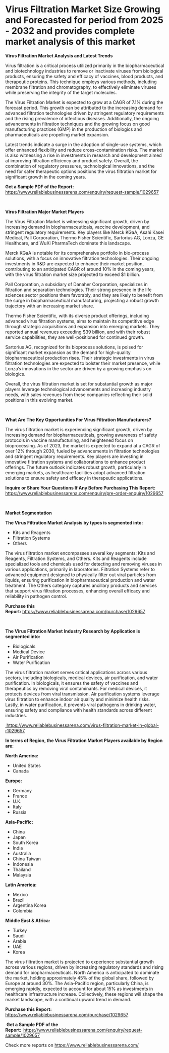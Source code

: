 <p><h1>Virus Filtration Market Size Growing and Forecasted for period from 2025 - 2032 and provides complete market analysis of this market</h1></p><p><strong>Virus Filtration Market Analysis and Latest Trends</strong></p>
<p><p>Virus filtration is a critical process utilized primarily in the biopharmaceutical and biotechnology industries to remove or inactivate viruses from biological products, ensuring the safety and efficacy of vaccines, blood products, and therapeutic proteins. This technique employs various methods, including membrane filtration and chromatography, to effectively eliminate viruses while preserving the integrity of the target molecules.</p><p>The Virus Filtration Market is expected to grow at a CAGR of 7.1% during the forecast period. This growth can be attributed to the increasing demand for advanced filtration technologies driven by stringent regulatory requirements and the rising prevalence of infectious diseases. Additionally, the ongoing advancements in filtration techniques and the growing focus on good manufacturing practices (GMP) in the production of biologics and pharmaceuticals are propelling market expansion.</p><p>Latest trends indicate a surge in the adoption of single-use systems, which offer enhanced flexibility and reduce cross-contamination risks. The market is also witnessing a rise in investments in research and development aimed at improving filtration efficiency and product safety. Overall, the combination of regulatory pressures, technological innovations, and the need for safer therapeutic options positions the virus filtration market for significant growth in the coming years.</p></p>
<p><strong>Get a Sample PDF of the Report:&nbsp;</strong> <a href="https://www.reliablebusinessarena.com/enquiry/request-sample/1029657?utm_campaign=3115&utm_medium=2&utm_source=Github&utm_content=ia&utm_term=21032025&utm_id=virus-filtration">https://www.reliablebusinessarena.com/enquiry/request-sample/1029657</a></p>
<p>&nbsp;</p>
<p><strong>Virus Filtration Major Market Players</strong></p>
<p><p>The Virus Filtration Market is witnessing significant growth, driven by increasing demand in biopharmaceuticals, vaccine development, and stringent regulatory requirements. Key players like Merck KGaA, Asahi Kasei Medical, Pall Corporation, Thermo Fisher Scientific, Sartorius AG, Lonza, GE Healthcare, and WuXi PharmaTech dominate this landscape.</p><p>Merck KGaA is notable for its comprehensive portfolio in bio-process solutions, with a focus on innovative filtration technologies. Their ongoing investments in R&D are expected to enhance their market position, contributing to an anticipated CAGR of around 10% in the coming years, with the virus filtration market size projected to exceed $1 billion.</p><p>Pall Corporation, a subsidiary of Danaher Corporation, specializes in filtration and separation technologies. Their strong presence in the life sciences sector positions them favorably, and they are likely to benefit from the surge in biopharmaceutical manufacturing, projecting a robust growth trajectory with an increasing market share.</p><p>Thermo Fisher Scientific, with its diverse product offerings, including advanced virus filtration systems, aims to maintain its competitive edge through strategic acquisitions and expansion into emerging markets. They reported annual revenues exceeding $39 billion, and with their robust service capabilities, they are well-positioned for continued growth.</p><p>Sartorius AG, recognized for its bioprocess solutions, is poised for significant market expansion as the demand for high-quality biopharmaceutical production rises. Their strategic investments in virus filtration technologies are expected to bolster their market presence, while Lonza’s innovations in the sector are driven by a growing emphasis on biologics.</p><p>Overall, the virus filtration market is set for substantial growth as major players leverage technological advancements and increasing industry needs, with sales revenues from these companies reflecting their solid positions in this evolving market.</p></p>
<p>&nbsp;</p>
<p><strong>What Are The Key Opportunities For Virus Filtration Manufacturers?</strong></p>
<p><p>The virus filtration market is experiencing significant growth, driven by increasing demand for biopharmaceuticals, growing awareness of safety protocols in vaccine manufacturing, and heightened focus on bioprocessing. As of 2023, the market is expected to expand at a CAGR of over 12% through 2030, fueled by advancements in filtration technologies and stringent regulatory requirements. Key players are investing in innovative filtration systems and collaborations to enhance product offerings. The future outlook indicates robust growth, particularly in emerging markets, as healthcare facilities adopt advanced filtration solutions to ensure safety and efficacy in therapeutic applications.</p></p>
<p><strong>Inquire or Share Your Questions If Any Before Purchasing This Report:</strong> <a href="https://www.reliablebusinessarena.com/enquiry/pre-order-enquiry/1029657?utm_campaign=3115&utm_medium=2&utm_source=Github&utm_content=ia&utm_term=21032025&utm_id=virus-filtration">https://www.reliablebusinessarena.com/enquiry/pre-order-enquiry/1029657</a></p>
<p>&nbsp;</p>
<p><strong>Market Segmentation</strong></p>
<p><strong>The Virus Filtration Market Analysis by types is segmented into:</strong></p>
<p><ul><li>Kits and Reagents</li><li>Filtration Systems</li><li>Others</li></ul></p>
<p><p>The virus filtration market encompasses several key segments: Kits and Reagents, Filtration Systems, and Others. Kits and Reagents include specialized tools and chemicals used for detecting and removing viruses in various applications, primarily in laboratories. Filtration Systems refer to advanced equipment designed to physically filter out viral particles from liquids, ensuring purification in biopharmaceutical production and water treatment. The Others category captures ancillary products and services that support virus filtration processes, enhancing overall efficacy and reliability in pathogen control.</p></p>
<p><strong>Purchase this Report:&nbsp;</strong><a href="https://www.reliablebusinessarena.com/purchase/1029657?utm_campaign=3115&utm_medium=2&utm_source=Github&utm_content=ia&utm_term=21032025&utm_id=virus-filtration">https://www.reliablebusinessarena.com/purchase/1029657</a></p>
<p>&nbsp;</p>
<p><strong>The Virus Filtration Market Industry Research by Application is segmented into:</strong></p>
<p><ul><li>Biologicals</li><li>Medical Device</li><li>Air Purification</li><li>Water Purification</li></ul></p>
<p><p>The virus filtration market serves critical applications across various sectors, including biologicals, medical devices, air purification, and water purification. In biologicals, it ensures the safety of vaccines and therapeutics by removing viral contaminants. For medical devices, it protects devices from viral transmission. Air purification systems leverage virus filtration to enhance indoor air quality and minimize health risks. Lastly, in water purification, it prevents viral pathogens in drinking water, ensuring safety and compliance with health standards across different industries.</p></p>
<p><a href="https://www.reliablebusinessarena.com/virus-filtration-market-in-global-r1029657?utm_campaign=3115&utm_medium=2&utm_source=Github&utm_content=ia&utm_term=21032025&utm_id=virus-filtration">&nbsp;https://www.reliablebusinessarena.com/virus-filtration-market-in-global-r1029657</a></p>
<p><strong>In terms of Region, the Virus Filtration Market Players available by Region are:</strong></p>
<p>
    <p> <strong> North America: </strong>
        <ul>
            <li>United States</li>
            <li>Canada</li>
        </ul>
        </p> 
    <p> <strong> Europe: </strong>
        <ul>
            <li>Germany</li>
            <li>France</li>
            <li>U.K.</li>
            <li>Italy</li>
            <li>Russia</li>
        </ul>
        </p> 
    <p> <strong> Asia-Pacific: </strong>
        <ul>
            <li>China</li>
            <li>Japan</li>
            <li>South Korea</li>
            <li>India</li>
            <li>Australia</li>
            <li>China Taiwan</li>
            <li>Indonesia</li>
            <li>Thailand</li>
            <li>Malaysia</li>
        </ul>
        </p> 
    <p> <strong> Latin America: </strong>
        <ul>
            <li>Mexico</li>
            <li>Brazil</li>
            <li>Argentina Korea</li>
            <li>Colombia</li>
        </ul>
        </p> 
    <p> <strong> Middle East & Africa: </strong>
        <ul>
            <li>Turkey</li>
            <li>Saudi</li>
            <li>Arabia</li>
            <li>UAE</li>
            <li>Korea</li>
        </ul>
    </p>
    </p>
<p><p>The virus filtration market is projected to experience substantial growth across various regions, driven by increasing regulatory standards and rising demand for biopharmaceuticals. North America is anticipated to dominate the market, holding approximately 45% of the global share, followed by Europe at around 30%. The Asia-Pacific region, particularly China, is emerging rapidly, expected to account for about 15% as investments in healthcare infrastructure increase. Collectively, these regions will shape the market landscape, with a continual upward trend in demand.</p></p>
<p><strong>Purchase this Report: </strong><a href="https://www.reliablebusinessarena.com/purchase/1029657?utm_campaign=3115&utm_medium=2&utm_source=Github&utm_content=ia&utm_term=21032025&utm_id=virus-filtration">https://www.reliablebusinessarena.com/purchase/1029657</a></p>
<p>&nbsp;<strong>Get a Sample PDF of the Report:&nbsp;&nbsp;</strong><a href="https://www.reliablebusinessarena.com/enquiry/request-sample/1029657?utm_campaign=3115&utm_medium=2&utm_source=Github&utm_content=ia&utm_term=21032025&utm_id=virus-filtration">https://www.reliablebusinessarena.com/enquiry/request-sample/1029657</a></p>
<p><strong></strong></p>
<p>Check more reports on <a href="https://www.reliablebusinessarena.com/?utm_campaign=3115&utm_medium=2&utm_source=Github&utm_content=ia&utm_term=21032025&utm_id=virus-filtration">https://www.reliablebusinessarena.com/</a></p>